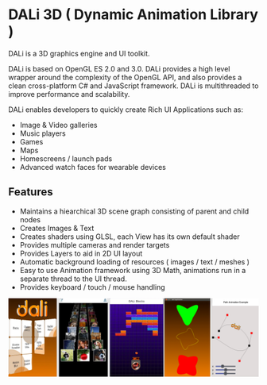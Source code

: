 
# DALi 3D ( Dynamic Animation Library )

DALi is a 3D graphics engine and UI toolkit.

DALi is based on OpenGL ES 2.0 and 3.0. DALi provides a high level wrapper around the complexity of
the OpenGL API, and also provides a clean cross-platform C# and JavaScript framework. DALi is
multithreaded to improve performance and scalability.

DALi enables developers to quickly create Rich UI Applications such as:

 + Image & Video galleries
 + Music players
 + Games
 + Maps
 + Homescreens / launch pads
 + Advanced watch faces for wearable devices

## Features
 + Maintains a hiearchical 3D scene graph consisting of parent and child nodes
 + Creates Images & Text
 + Creates shaders using GLSL, each View has its own default shader
 + Provides multiple cameras and render targets
 + Provides Layers to aid in 2D UI layout
 + Automatic background loading of resources ( images / text / meshes )
 + Easy to use Animation framework using 3D Math, animations run in a separate thread to the UI thread.
 + Provides keyboard / touch / mouse handling
 
 
![ ](screen-shot.png)

